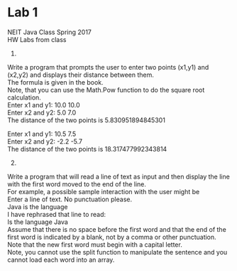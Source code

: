 # Lab 1
NEIT Java Class Spring 2017  
HW Labs from class  
  
1)  
Write a program that prompts the user to enter two points (x1,y1) and (x2,y2) and displays their distance between them.  
The formula is given in the book.  
Note, that you can use the Math.Pow function to do the square root calculation.  
Enter x1 and y1: 10.0 10.0  
Enter x2 and y2: 5.0 7.0  
The distance of the two points is 5.830951894845301  
  
Enter x1 and y1: 10.5 7.5  
Enter x2 and y2: -2.2 -5.7  
The distance of the two points is 18.317477992343814  
  
2)  
Write a program that will read a line of text as input and then display the line with the first word moved to the end of the line.  
For example, a possible sample interaction with the user might be  
Enter a line of text. No punctuation please.  
Java is the language  
I have rephrased that line to read:  
Is the language Java  
Assume that there is no space before the first word and that the end of the first word is indicated by a blank, not by a comma or other punctuation.  
Note that the new first word must begin with a capital letter.  
Note, you cannot use the split function to manipulate the sentence and you cannot load each word into an array.  



  